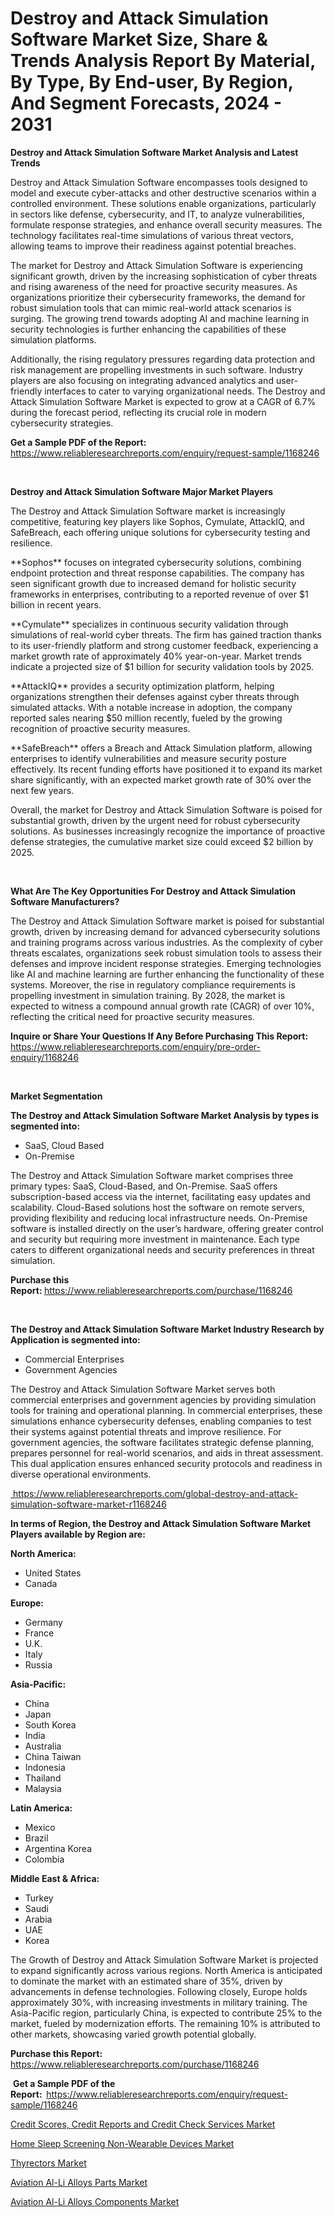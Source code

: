 <p><h1>Destroy and Attack Simulation Software Market Size, Share & Trends Analysis Report By Material, By Type, By End-user, By Region, And Segment Forecasts, 2024 - 2031</h1></p><p><strong>Destroy and Attack Simulation Software Market Analysis and Latest Trends</strong></p>
<p><p>Destroy and Attack Simulation Software encompasses tools designed to model and execute cyber-attacks and other destructive scenarios within a controlled environment. These solutions enable organizations, particularly in sectors like defense, cybersecurity, and IT, to analyze vulnerabilities, formulate response strategies, and enhance overall security measures. The technology facilitates real-time simulations of various threat vectors, allowing teams to improve their readiness against potential breaches.</p><p>The market for Destroy and Attack Simulation Software is experiencing significant growth, driven by the increasing sophistication of cyber threats and rising awareness of the need for proactive security measures. As organizations prioritize their cybersecurity frameworks, the demand for robust simulation tools that can mimic real-world attack scenarios is surging. The growing trend towards adopting AI and machine learning in security technologies is further enhancing the capabilities of these simulation platforms.</p><p>Additionally, the rising regulatory pressures regarding data protection and risk management are propelling investments in such software. Industry players are also focusing on integrating advanced analytics and user-friendly interfaces to cater to varying organizational needs. The Destroy and Attack Simulation Software Market is expected to grow at a CAGR of 6.7% during the forecast period, reflecting its crucial role in modern cybersecurity strategies.</p></p>
<p><strong>Get a Sample PDF of the Report:&nbsp;</strong> <a href="https://www.reliableresearchreports.com/enquiry/request-sample/1168246?utm_campaign=1781&utm_medium=2&utm_source=Github&utm_content=ia&utm_term=30102024&utm_id=destroy-and-attack-simulation-software">https://www.reliableresearchreports.com/enquiry/request-sample/1168246</a></p>
<p>&nbsp;</p>
<p><strong>Destroy and Attack Simulation Software Major Market Players</strong></p>
<p><p>The Destroy and Attack Simulation Software market is increasingly competitive, featuring key players like Sophos, Cymulate, AttackIQ, and SafeBreach, each offering unique solutions for cybersecurity testing and resilience.</p><p>**Sophos** focuses on integrated cybersecurity solutions, combining endpoint protection and threat response capabilities. The company has seen significant growth due to increased demand for holistic security frameworks in enterprises, contributing to a reported revenue of over $1 billion in recent years.</p><p>**Cymulate** specializes in continuous security validation through simulations of real-world cyber threats. The firm has gained traction thanks to its user-friendly platform and strong customer feedback, experiencing a market growth rate of approximately 40% year-on-year. Market trends indicate a projected size of $1 billion for security validation tools by 2025.</p><p>**AttackIQ** provides a security optimization platform, helping organizations strengthen their defenses against cyber threats through simulated attacks. With a notable increase in adoption, the company reported sales nearing $50 million recently, fueled by the growing recognition of proactive security measures.</p><p>**SafeBreach** offers a Breach and Attack Simulation platform, allowing enterprises to identify vulnerabilities and measure security posture effectively. Its recent funding efforts have positioned it to expand its market share significantly, with an expected market growth rate of 30% over the next few years.</p><p>Overall, the market for Destroy and Attack Simulation Software is poised for substantial growth, driven by the urgent need for robust cybersecurity solutions. As businesses increasingly recognize the importance of proactive defense strategies, the cumulative market size could exceed $2 billion by 2025.</p></p>
<p>&nbsp;</p>
<p><strong>What Are The Key Opportunities For Destroy and Attack Simulation Software Manufacturers?</strong></p>
<p><p>The Destroy and Attack Simulation Software market is poised for substantial growth, driven by increasing demand for advanced cybersecurity solutions and training programs across various industries. As the complexity of cyber threats escalates, organizations seek robust simulation tools to assess their defenses and improve incident response strategies. Emerging technologies like AI and machine learning are further enhancing the functionality of these systems. Moreover, the rise in regulatory compliance requirements is propelling investment in simulation training. By 2028, the market is expected to witness a compound annual growth rate (CAGR) of over 10%, reflecting the critical need for proactive security measures.</p></p>
<p><strong>Inquire or Share Your Questions If Any Before Purchasing This Report:</strong> <a href="https://www.reliableresearchreports.com/enquiry/pre-order-enquiry/1168246?utm_campaign=1781&utm_medium=2&utm_source=Github&utm_content=ia&utm_term=30102024&utm_id=destroy-and-attack-simulation-software">https://www.reliableresearchreports.com/enquiry/pre-order-enquiry/1168246</a></p>
<p>&nbsp;</p>
<p><strong>Market Segmentation</strong></p>
<p><strong>The Destroy and Attack Simulation Software Market Analysis by types is segmented into:</strong></p>
<p><ul><li>SaaS, Cloud Based</li><li>On-Premise</li></ul></p>
<p><p>The Destroy and Attack Simulation Software market comprises three primary types: SaaS, Cloud-Based, and On-Premise. SaaS offers subscription-based access via the internet, facilitating easy updates and scalability. Cloud-Based solutions host the software on remote servers, providing flexibility and reducing local infrastructure needs. On-Premise software is installed directly on the user’s hardware, offering greater control and security but requiring more investment in maintenance. Each type caters to different organizational needs and security preferences in threat simulation.</p></p>
<p><strong>Purchase this Report:&nbsp;</strong><a href="https://www.reliableresearchreports.com/purchase/1168246?utm_campaign=1781&utm_medium=2&utm_source=Github&utm_content=ia&utm_term=30102024&utm_id=destroy-and-attack-simulation-software">https://www.reliableresearchreports.com/purchase/1168246</a></p>
<p>&nbsp;</p>
<p><strong>The Destroy and Attack Simulation Software Market Industry Research by Application is segmented into:</strong></p>
<p><ul><li>Commercial Enterprises</li><li>Government Agencies</li></ul></p>
<p><p>The Destroy and Attack Simulation Software Market serves both commercial enterprises and government agencies by providing simulation tools for training and operational planning. In commercial enterprises, these simulations enhance cybersecurity defenses, enabling companies to test their systems against potential threats and improve resilience. For government agencies, the software facilitates strategic defense planning, prepares personnel for real-world scenarios, and aids in threat assessment. This dual application ensures enhanced security protocols and readiness in diverse operational environments.</p></p>
<p><a href="https://www.reliableresearchreports.com/global-destroy-and-attack-simulation-software-market-r1168246?utm_campaign=1781&utm_medium=2&utm_source=Github&utm_content=ia&utm_term=30102024&utm_id=destroy-and-attack-simulation-software">&nbsp;https://www.reliableresearchreports.com/global-destroy-and-attack-simulation-software-market-r1168246</a></p>
<p><strong>In terms of Region, the Destroy and Attack Simulation Software Market Players available by Region are:</strong></p>
<p>
    <p> <strong> North America: </strong>
        <ul>
            <li>United States</li>
            <li>Canada</li>
        </ul>
        </p> 
    <p> <strong> Europe: </strong>
        <ul>
            <li>Germany</li>
            <li>France</li>
            <li>U.K.</li>
            <li>Italy</li>
            <li>Russia</li>
        </ul>
        </p> 
    <p> <strong> Asia-Pacific: </strong>
        <ul>
            <li>China</li>
            <li>Japan</li>
            <li>South Korea</li>
            <li>India</li>
            <li>Australia</li>
            <li>China Taiwan</li>
            <li>Indonesia</li>
            <li>Thailand</li>
            <li>Malaysia</li>
        </ul>
        </p> 
    <p> <strong> Latin America: </strong>
        <ul>
            <li>Mexico</li>
            <li>Brazil</li>
            <li>Argentina Korea</li>
            <li>Colombia</li>
        </ul>
        </p> 
    <p> <strong> Middle East & Africa: </strong>
        <ul>
            <li>Turkey</li>
            <li>Saudi</li>
            <li>Arabia</li>
            <li>UAE</li>
            <li>Korea</li>
        </ul>
    </p>
    </p>
<p><p>The Growth of Destroy and Attack Simulation Software Market is projected to expand significantly across various regions. North America is anticipated to dominate the market with an estimated share of 35%, driven by advancements in defense technologies. Following closely, Europe holds approximately 30%, with increasing investments in military training. The Asia-Pacific region, particularly China, is expected to contribute 25% to the market, fueled by modernization efforts. The remaining 10% is attributed to other markets, showcasing varied growth potential globally.</p></p>
<p><strong>Purchase this Report: </strong><a href="https://www.reliableresearchreports.com/purchase/1168246?utm_campaign=1781&utm_medium=2&utm_source=Github&utm_content=ia&utm_term=30102024&utm_id=destroy-and-attack-simulation-software">https://www.reliableresearchreports.com/purchase/1168246</a></p>
<p>&nbsp;<strong>Get a Sample PDF of the Report:&nbsp;&nbsp;</strong><a href="https://www.reliableresearchreports.com/enquiry/request-sample/1168246?utm_campaign=1781&utm_medium=2&utm_source=Github&utm_content=ia&utm_term=30102024&utm_id=destroy-and-attack-simulation-software">https://www.reliableresearchreports.com/enquiry/request-sample/1168246</a></p>
<p><strong></strong></p>
<p><p><a href="https://github.com/lawriesievelwij/Market-Research-Report-List-1/blob/main/credit-scores-credit-reports-and-credit-check-services-market.md?utm_campaign=1781&utm_medium=2&utm_source=Github&utm_content=ia&utm_term=30102024&utm_id=destroy-and-attack-simulation-software">Credit Scores, Credit Reports and Credit Check Services Market</a></p><p><a href="https://www.linkedin.com/pulse/home-sleep-screening-non-wearable-devices-market-size-share-trends-74drf?utm_campaign=1781&utm_medium=2&utm_source=Github&utm_content=ia&utm_term=30102024&utm_id=destroy-and-attack-simulation-software">Home Sleep Screening Non-Wearable Devices Market</a></p><p><a href="https://www.linkedin.com/pulse/thyrectors-market-trends-detailed-study-its-segmentation-analyzing-5ljzc?utm_campaign=1781&utm_medium=2&utm_source=Github&utm_content=ia&utm_term=30102024&utm_id=destroy-and-attack-simulation-software">Thyrectors Market</a></p><p><a href="https://www.linkedin.com/pulse/influencing-factors-aviation-al-li-alloys-parts-market-insights-tnglc?utm_campaign=1781&utm_medium=2&utm_source=Github&utm_content=ia&utm_term=30102024&utm_id=destroy-and-attack-simulation-software">Aviation Al-Li Alloys Parts Market</a></p><p><a href="https://www.linkedin.com/pulse/aviation-al-li-alloys-components-market-segmentation-zxktc?utm_campaign=1781&utm_medium=2&utm_source=Github&utm_content=ia&utm_term=30102024&utm_id=destroy-and-attack-simulation-software">Aviation Al-Li Alloys Components Market</a></p></p>